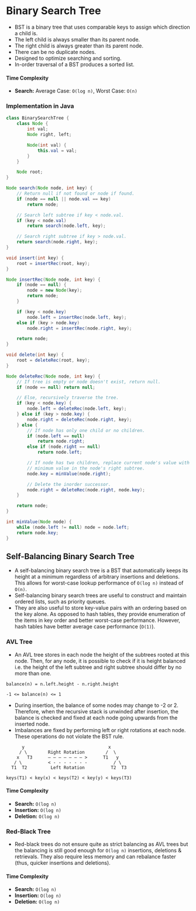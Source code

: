 # Binary Search Tree

- BST is a binary tree that uses comparable keys to assign which direction a child is.
- The left child is always smaller than its parent node.
- The right child is always greater than its parent node.
- There can be no duplicate nodes.
- Designed to optimize searching and sorting.
- In-order traversal of a BST produces a sorted list.

#### Time Complexity

- **Search:** Average Case: `O(log n)`, Worst Case: `O(n)`

### Implementation in Java

```java
class BinarySearchTree {
    class Node {
        int val;
        Node right, left;

        Node(int val) {
            this.val = val;
        }
    }

    Node root;
}
```

```java
Node search(Node node, int key) {
    // Return null if not found or node if found.
    if (node == null || node.val == key)
        return node;

    // Search left subtree if key < node.val.
    if (key < node.val)
        return search(node.left, key);

    // Search right subtree if key > node.val.
    return search(node.right, key);
}
```

```java
void insert(int key) {
    root = insertRec(root, key);
}

Node insertRec(Node node, int key) {
    if (node == null) {
        node = new Node(key);
        return node;
    }

    if (key < node.key)
        node.left = insertRec(node.left, key);
    else if (key > node.key)
        node.right = insertRec(node.right, key);

    return node;
}
```

```java
void delete(int key) {
    root = deleteRec(root, key);
}

Node deleteRec(Node node, int key) {
    // If tree is empty or node doesn't exist, return null.
    if (node == null) return null;

    // Else, recursively traverse the tree.
    if (key < node.key) {
        node.left = deleteRec(node.left, key);
    } else if (key > node.key) {
        node.right = deleteRec(node.right, key);
    } else {
        // If node has only one child or no children.
        if (node.left == null)
            return node.right;
        else if (node.right == null)
            return node.left;

        // If node has two children, replace current node's value with the
        // minimum value in the node's right subtree.
        node.key = minValue(node.right);

        // Delete the inorder successor.
        node.right = deleteRec(node.right, node.key);
    }

    return node;
}

int minValue(Node node) {
    while (node.left != null) node = node.left;
    return node.key;
}
```

## Self-Balancing Binary Search Tree

- A self-balancing binary search tree is a BST that automatically keeps its height at a minimum regardless of arbitrary insertions and deletions. This allows for worst-case lookup performance of `O(log n)` instead of `O(n)`.
- Self-balancing binary search trees are useful to construct and maintain ordered lists, such as priority queues.
- They are also useful to store key-value pairs with an ordering based on the key alone. As opposed to hash tables, they provide enumeration of the items in key order and better worst-case performance. However, hash tables have better average case performance (`O(1)`).

### AVL Tree

- An AVL tree stores in each node the height of the subtrees rooted at this node. Then, for any node, it is possible to check if it is height balanced i.e. the height of the left subtree and right subtree should differ by no more than one.

```
balance(n) = n.left.height - n.right.height
```

```
-1 <= balance(n) <= 1
```

- During insertion, the balance of some nodes may change to -2 or 2. Therefore, when the recursive stack is unwinded after insertion, the balance is checked and fixed at each node going upwards from the inserted node.
- Imbalances are fixed by performing left or right rotations at each node. These operations do not violate the BST rule.

```
      y                                x
     / \        Right Rotation        /  \
    x   T3      – – – – – – – >      T1   y
   / \          < - - - - - - -          / \
  T1  T2         Left Rotation          T2  T3

keys(T1) < key(x) < keys(T2) < key(y) < keys(T3)
```

#### Time Complexity

- **Search:** `O(log n)`
- **Insertion:** `O(log n)`
- **Deletion:** `O(log n)`

### Red-Black Tree

- Red-black trees do not ensure quite as strict balancing as AVL trees but the balancing is still good enough for `O(log n)` insertions, deletions & retrievals. They also require less memory and can rebalance faster (thus, quicker insertions and deletions).

#### Time Complexity

- **Search:** `O(log n)`
- **Insertion:** `O(log n)`
- **Deletion:** `O(log n)`
